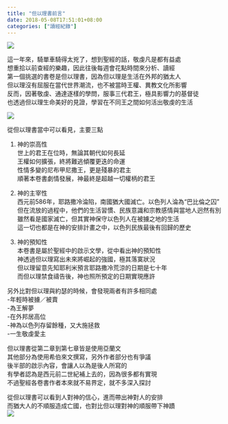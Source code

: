 ```yaml
---
title: "但以理書前言"
date: 2018-05-08T17:51:01+08:00
categories: ["讀經紀錄"]
---
```

![](https://farm1.staticflickr.com/963/28114690008_3efba4b440.jpg)  
<!--more-->
  
這一年來，騎單車騎得太兇了，想到聖經的話，敬虔凡是都有益處  
想重拾以前查經的樂趣，因此往後每週會花點時間來分析、讀經  
第一個挑選的書卷是但以理書，因為但以理是生活在外邦的猶太人  
但以理沒有屈服在當代世界潮流，也不被當時王權、異教文化所影響  
反而，因著敬虔、通達逐樣的學問，服事三代君王，極具影響力的基督徒  
也透過但以理生命美好的見證，學習在不同王之間如何活出敬虔的生活  
  
![](https://farm1.staticflickr.com/831/41245310004_2da1600245.jpg)  

  
從但以理書當中可以看見，主要三點  
  
1. 神的崇高性  
世上的君王在位時，無論其朝代如何長延  
王權如何擴張，終將難逃傾覆更迭的命運  
性情多變的尼布甲尼撒王，更是殘暴的君主  
順著本卷書劇情發展，神最終是超越一切權柄的君王  
  
2. 神的主宰性  
西元前586年，耶路撒冷淪陷，南國猶大國滅亡。以色列人淪為“巴比倫之囚”  
但在流放的過程中，他們的生活習慣、民族意識和宗教感情與當地人迥然有別  
雖然看是國家滅亡，但其實神保守以色列人在被擄之地的生活  
這一切也都是在神的安排計畫之中，以色列民族最後有回歸的歷史  
  
3. 神的預知性  
本卷書是屬於聖經中的啟示文學，從中看出神的預知性  
神透過但以理寫出未來將崛起的強國，極其落寞狀況  
但以理留意先知耶利米預言耶路撒冷荒涼的日期是七十年  
而但以理禁食禱告後，神也照所預定的日期實現應許  
  
另外比對但以理與約瑟的時候，會發現兩者有許多相同處  
-年輕時被擄／被賣  
-為王解夢  
-在外邦居高位  
-神為以色列存留餘種，又大施拯救  
-一生敬虔愛主  
  
但以理書從第二章到第七章皆是使用亞蘭文  
其他部分為使用希伯來文撰寫，另外作者部分也有爭議  
後半部的啟示內容，會讓人以為是後人所寫的  
有學者認為是西元前二世紀補上去的，因為很多都有實現  
不過聖經各卷書作者本來就不易界定，就不多深入探討  
  
從但以理書可以看到人對神的信心，進而帶出神對人的安排  
而猶大人的不順服造成亡國，也對比但以理對神的順服帶下神蹟  
![](https://farm1.staticflickr.com/979/41064913035_87561b866d.jpg)  
